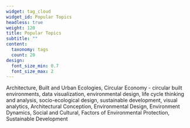```yaml
---
widget: tag_cloud
widget_id: Popular Topics
headless: true
weight: 120
title: Popular Topics
subtitle: ""
content:
  taxonomy: tags
  count: 20
design:
  font_size_min: 0.7
  font_size_max: 2
---
```

Architecture, Built and Urban Ecologies, Circular Economy - circular built environments, data visualization, environmental design, life cycle thinking and analysis, socio-ecological design, sustainable development, visual analytics, Architectural Conception, Environmental Design, Environment Dynamics, Social and Cultural, Factors of Environmental Protection, Sustainable Development
